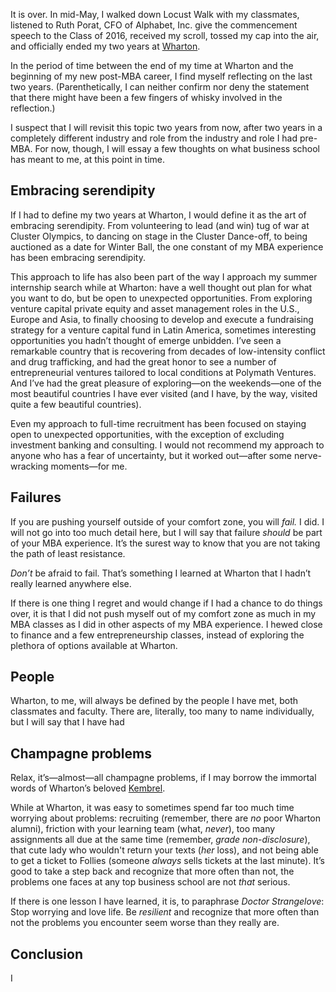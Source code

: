 <p class="lede">It is over. In mid-May, I walked down Locust Walk with my classmates, listened to Ruth Porat, CFO of Alphabet, Inc. give the commencement speech to the Class of 2016, received my scroll, tossed my cap into the air, and officially ended my two years at <a href="http://www.wharton.upenn.edu/">Wharton</a>.</p>

In the period of time between the end of my time at Wharton and the beginning of my new post-<abbr>MBA</abbr> career, I find myself reflecting on the last two years. (Parenthetically, I can neither confirm nor deny the statement that there might have been a few fingers of whisky involved in the reflection.)

I suspect that I will revisit this topic two years from now, after two years in a completely different industry and role from the industry and role I had pre-<abbr>MBA</abbr>. For now, though, I will essay a few thoughts on what business school has meant to me, at this point in time.

## Embracing serendipity

If I had to define my two years at Wharton, I would define it as the art of embracing serendipity. From volunteering to lead (and win) tug of war at Cluster Olympics, to dancing on stage in the Cluster Dance-off, to being auctioned as a date for Winter Ball, the one constant of my <abbr>MBA</abbr> experience has been embracing serendipity.

This approach to life has also been part of the way I approach my summer internship search while at Wharton: have a well thought out plan for what you want to do, but be open to unexpected opportunities. From exploring venture capital private equity and asset management roles in the U.S., Europe and Asia, to finally choosing to develop and execute a fundraising strategy for a venture capital fund in Latin America, sometimes interesting opportunities you hadn’t thought of emerge unbidden. I’ve seen a remarkable country that is recovering from decades of low-intensity conflict and drug trafficking, and had the great honor to see a number of entrepreneurial ventures tailored to local conditions at Polymath Ventures. And I’ve had the great pleasure of exploring—on the weekends—one of the most beautiful countries I have ever visited (and I have, by the way, visited quite a few beautiful countries).

Even my approach to full-time recruitment has been focused on staying open to unexpected opportunities, with the exception of excluding investment banking and consulting. I would not recommend my approach to anyone who has a fear of uncertainty, but it worked out—after some nerve-wracking moments—for me.

## Failures

If you are pushing yourself outside of your comfort zone, you will _fail._ I did. I will not go into too much detail here, but I will say that failure _should_ be part of your <abbr>MBA</abbr> experience. It’s the surest way to know that you are not taking the path of least resistance.

_Don’t_ be afraid to fail. That’s something I learned at Wharton that I hadn’t really learned anywhere else.

If there is one thing I regret and would change if I had a chance to do things over, it is that I did not push myself out of my comfort zone as much in my <abbr>MBA</abbr> classes as I did in other aspects of my <abbr>MBA</abbr> experience. I hewed close to finance and a few entrepreneurship classes, instead of exploring the plethora of options available at Wharton.

## People

Wharton, to me, will always be defined by the people I have met, both classmates and faculty. There are, literally, too many to name individually, but I will say that I have had 

## Champagne problems

Relax, it’s—almost—all champagne problems, if I may borrow the immortal words of Wharton’s beloved [Kembrel](http://www.bloomberg.com/news/articles/2015-04-09/kembrel-jones-wharton-s-dean-of-happiness).

While at Wharton, it was easy to sometimes spend far too much time worrying about problems: recruiting (remember, there are _no_ poor Wharton alumni), friction with your learning team (what, _never_), too many assignments all due at the same time (remember, _grade non-disclosure_), that cute lady who wouldn't return your texts (_her_ loss), and not being able to get a ticket to Follies (someone _always_ sells tickets at the last minute). It’s good to take a step back and recognize that more often than not, the problems one faces at any top business school are not _that_ serious.

If there is one lesson I have learned, it is, to paraphrase <cite>Doctor Strangelove</cite>: Stop worrying and love life. Be _resilient_ and recognize that more often than not the problems you encounter seem worse than they really are.

## Conclusion

I
